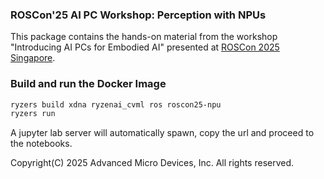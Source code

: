 ### ROSCon'25 AI PC Workshop: Perception with NPUs

This package contains the hands-on material from the workshop "Introducing AI PCs for Embodied AI" presented at [ROSCon 2025 Singapore](https://roscon.ros.org/2025/).

### Build and run the Docker Image

```sh
ryzers build xdna ryzenai_cvml ros roscon25-npu
ryzers run
```

A jupyter lab server will automatically spawn, copy the url and proceed to the notebooks.

Copyright(C) 2025 Advanced Micro Devices, Inc. All rights reserved.
